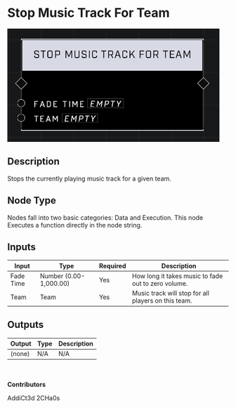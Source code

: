 # Stop Music Track For Team
![](../../../.gitbook/assets/stop-music-track-for-team.png)
## Description
Stops the currently playing music track for a given team.

## Node Type
Nodes fall into two basic categories: Data and Execution. This node Executes a function directly in the node string.

## Inputs
| Input            | Type             | Required | Description												    |
|------------------|------------------|----------|--------------------------------------------------------------|
| Fade Time | Number (0.00-1,000.00)| Yes | How long it takes music to fade out to zero volume.|
| Team | Team| Yes | Music track will stop for all players on this team.|

## Outputs
| Output           | Type             | Description												     |
|------------------|------------------|--------------------------------------------------------------|
| (none) | N/A  | N/A  |

\
\
**Contributors**

AddiCt3d 2CHa0s
